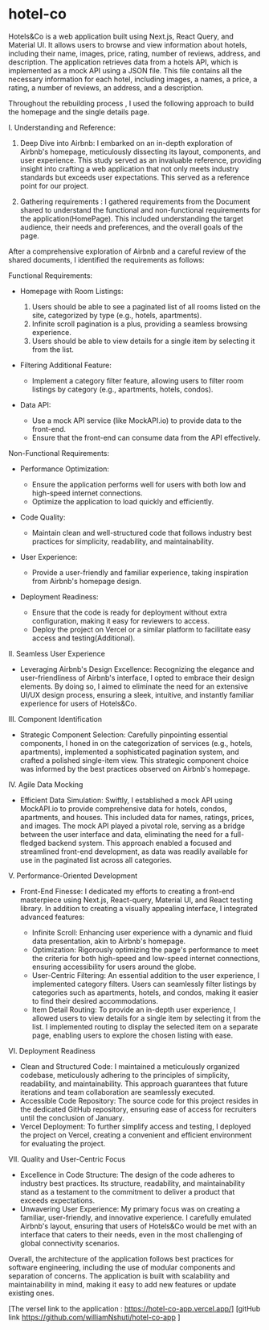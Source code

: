 # hotel-co



Hotels&Co is a web application built using Next.js, React Query, and Material UI. It allows users to browse and view information about hotels, including their name, images, price, rating, number of reviews, address, and description. The application retrieves data from a hotels API, which is implemented as a mock API using a JSON file. This file contains all the necessary information for each hotel, including  images, a names, a price, a rating, a number of reviews, an address, and a description.

Throughout the rebuilding process , I used the following approach to build the homepage and the single details page.


I. Understanding and Reference:

1. Deep Dive into Airbnb: I embarked on an in-depth exploration of Airbnb's homepage, meticulously dissecting its layout, components, and user experience. This study served as an invaluable reference, providing insight into crafting a web application that not only meets industry standards but exceeds user expectations.
      This served as a reference point for our project.

2. Gathering requirements :  I gathered requirements from the Document shared to understand the functional and non-functional requirements for the application(HomePage). This included understanding the target audience, their needs and preferences, and the overall goals of the page.

 After a comprehensive exploration of Airbnb and a careful review of the shared documents, I identified the requirements as follows:


Functional Requirements:   

* Homepage with Room Listings:

    1. Users should be able to see a paginated list of all rooms listed on the site, categorized by type (e.g., hotels, apartments).
    2. Infinite scroll pagination is a plus, providing a seamless browsing experience.
    3. Users should be able to view details for a single item by selecting it from the list.


* Filtering Additional Feature:
    * Implement a category filter feature, allowing users to filter room listings by category (e.g., apartments, hotels, condos).

* Data API:

    * Use a mock API service (like MockAPI.io) to provide data to the front-end.
    * Ensure that the front-end can consume data from the API effectively.


Non-Functional Requirements:

* Performance Optimization:

    * Ensure the application performs well for users with both low and high-speed internet connections.
    * Optimize the application to load quickly and efficiently.

* Code Quality:

    * Maintain clean and well-structured code that follows industry best practices for simplicity, readability, and maintainability.

* User Experience:

    * Provide a user-friendly and familiar experience, taking inspiration from Airbnb's homepage design.

* Deployment Readiness:

    * Ensure that the code is ready for deployment without extra configuration, making it easy for reviewers to access.
    * Deploy the project on Vercel or a similar platform to facilitate easy access and testing(Additional).


II.  Seamless User Experience

* Leveraging Airbnb's Design Excellence: Recognizing the elegance and user-friendliness of Airbnb's interface, I opted to embrace their design elements. By doing so, I aimed to eliminate the need for an extensive UI/UX design process, ensuring a sleek, intuitive, and instantly familiar experience for users of Hotels&Co.

III. Component Identification

* Strategic Component Selection: Carefully pinpointing essential components, I honed in on the categorization of services (e.g., hotels, apartments), implemented a sophisticated pagination system, and crafted a polished single-item view. This strategic component choice was informed by the best practices observed on Airbnb's homepage.

IV. Agile Data Mocking

* Efficient Data Simulation: Swiftly, I established a mock API using MockAPI.io to provide comprehensive data for hotels, condos, apartments, and houses. This included data for names, ratings, prices, and images. The mock API played a pivotal role, serving as a bridge between the user interface and data, eliminating the need for a full-fledged backend system. This approach enabled a focused and streamlined front-end development, as data was readily available for use in the paginated list across all categories.

V. Performance-Oriented Development

* Front-End Finesse: I dedicated my efforts to creating a front-end masterpiece using Next.js, React-query, Material UI, and React testing library. In addition to creating a visually appealing interface, I integrated advanced features:

    * Infinite Scroll: Enhancing user experience with a dynamic and fluid data presentation, akin to Airbnb's homepage.
    * Optimization: Rigorously optimizing the page's performance to meet the criteria for both high-speed and low-speed internet connections, ensuring accessibility for users around the globe.
    * User-Centric Filtering: An essential addition to the user experience, I implemented category filters. Users can seamlessly filter listings by categories such as apartments, hotels, and condos, making it easier to find their desired accommodations.
    * Item Detail Routing: To provide an in-depth user experience, I allowed users to view details for a single item by selecting it from the list. I implemented routing to display the selected item on a separate page, enabling users to explore the chosen listing with ease.


VI. Deployment Readiness


* Clean and Structured Code: I maintained a meticulously organized codebase, meticulously adhering to the principles of simplicity, readability, and maintainability. This approach guarantees that future iterations and team collaboration are seamlessly executed.
* Accessible Code Repository: The source code for this project resides in the dedicated GitHub repository, ensuring ease of access for recruiters until the conclusion of January.
* Vercel Deployment: To further simplify access and testing, I deployed the project on Vercel, creating a convenient and efficient environment for evaluating the project.

  

VII. Quality and User-Centric Focus

* Excellence in Code Structure: The design of the code adheres to industry best practices. Its structure, readability, and maintainability stand as a testament to the commitment to deliver a product that exceeds expectations.
* Unwavering User Experience: My primary focus was on creating a familiar, user-friendly, and innovative experience. I carefully emulated Airbnb's layout, ensuring that users of Hotels&Co would be met with an interface that caters to their needs, even in the most challenging of global connectivity scenarios.



Overall, the architecture of the application follows best practices for software engineering, including the use of modular components and separation of concerns. The application is built with scalability and maintainability in mind, making it easy to add new features or update existing ones.

[The versel link to the application :  https://hotel-co-app.vercel.app/]
[gitHub link https://github.com/williamNshuti/hotel-co-app ]


